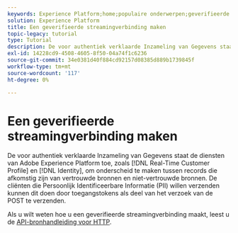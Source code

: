 ```yaml
---
keywords: Experience Platform;home;populaire onderwerpen;geverifieerde streamingverbinding;streamingverbinding;maak streamingverbinding;maak geverifieerde streamingverbinding;streaming opname;inname;insluiten;
solution: Experience Platform
title: Een geverifieerde streamingverbinding maken
topic-legacy: tutorial
type: Tutorial
description: De voor authentiek verklaarde Inzameling van Gegevens staat de diensten van Adobe Experience Platform, zoals het Profiel van de Klant in real time en Identiteit, toe om tussen verslagen te onderscheiden die uit vertrouwde op bronnen en onbetrouwbare bronnen komen.
exl-id: 14228cd9-4508-4605-8f50-04a74f1c6236
source-git-commit: 34e0381d40f884cd92157d08385d889b1739845f
workflow-type: tm+mt
source-wordcount: '117'
ht-degree: 0%

---
```


# Een geverifieerde streamingverbinding maken

De voor authentiek verklaarde Inzameling van Gegevens staat de diensten van Adobe Experience Platform toe, zoals [!DNL Real-Time Customer Profile] en [!DNL Identity], om onderscheid te maken tussen records die afkomstig zijn van vertrouwde bronnen en niet-vertrouwde bronnen. De cliënten die Persoonlijk Identificeerbare Informatie (PII) willen verzenden kunnen dit doen door toegangstokens als deel van het verzoek van de POST te verzenden.

Als u wilt weten hoe u een geverifieerde streamingverbinding maakt, leest u de [API-bronhandleiding voor HTTP](../../sources/tutorials/api/create/streaming/http.md).
